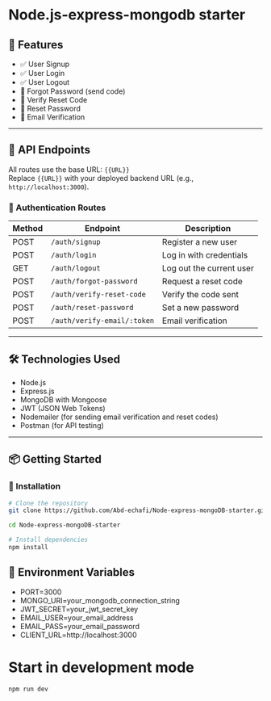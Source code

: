 #   Node.js-express-mongodb starter 

## 🚀 Features

- ✅ User Signup
- ✅ User Login
- ✅ User Logout
- 🔐 Forgot Password (send code)
- 🔄 Verify Reset Code
- 🔁 Reset Password
- 📩 Email Verification

---

## 🧱 API Endpoints

All routes use the base URL: `{{URL}}`  
Replace `{{URL}}` with your deployed backend URL (e.g., `http://localhost:3000`).

### 🔐 Authentication Routes

| Method | Endpoint                                | Description              |
|--------|-----------------------------------------|--------------------------|
| POST   | `/auth/signup`                          | Register a new user      |
| POST   | `/auth/login`                           | Log in with credentials  |
| GET    | `/auth/logout`                          | Log out the current user |
| POST   | `/auth/forgot-password`                 | Request a reset code     |
| POST   | `/auth/verify-reset-code`               | Verify the code sent     |
| POST   | `/auth/reset-password`                  | Set a new password       |
| POST   | `/auth/verify-email/:token`             | Email verification       |

---

## 🛠️ Technologies Used

- Node.js
- Express.js
- MongoDB with Mongoose
- JWT (JSON Web Tokens)
- Nodemailer (for sending email verification and reset codes)
- Postman (for API testing)

---

## 📦 Getting Started

### 🔧 Installation

```bash
# Clone the repository
git clone https://github.com/Abd-echafi/Node-express-mongoDB-starter.git

cd Node-express-mongoDB-starter

# Install dependencies
npm install
```

## 🔐 Environment Variables
- PORT=3000
- MONGO_URI=your_mongodb_connection_string
- JWT_SECRET=your_jwt_secret_key
- EMAIL_USER=your_email_address
- EMAIL_PASS=your_email_password
- CLIENT_URL=http://localhost:3000

# Start in development mode
```bash
npm run dev
```
